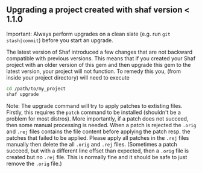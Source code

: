 ## Upgrading a project created with shaf version < 1.1.0
Important: Always perform upgrades on a clean slate (e.g. run `git stash|commit`) before you start an upgrade.

The latest version of Shaf introduced a few changes that are not backward compatible with previous versions. This means that if you created your Shaf project with an older version of this gem and then upgrade this gem to the latest version, your project will not function. To remedy this you, (from inside your project directory) will need to execute
```sh
cd /path/to/my_project
shaf upgrade
```
Note: The upgrade command will try to apply patches to extisting files. Firstly, this requires the `patch` command to be installed (shouldn't be a problem for most distros). More importantly, if a patch does not succeed, then some manual processing is needed. When a patch is rejected the `.orig` and `.rej` files contains the file content before applying the patch resp. the patches that failed to be applied. Please apply all patches in the `.rej` files manually then delete the all `.orig` and `.rej` files. (Sometimes a patch succeed, but with a different line offset than expected, then a `.orig` file is created but no `.rej` file. This is normally fine and it should be safe to just remove the `.orig` file.)
